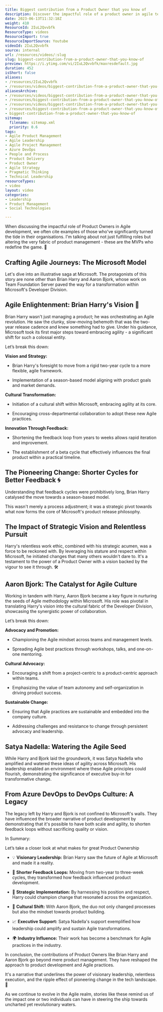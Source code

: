 ```yaml
---
title: Biggest contribution from a Product Owner that you know of
description: Discover the impactful role of a product owner in agile teams as Martin Hinshelwood shares a remarkable contribution that inspires product vision.
date: 2023-06-13T11:32:18Z
weight: 410
ResourceId: 2IuL2Qvvbfk
ResourceType: videos
ResourceImport: true
ResourceImportSource: Youtube
videoId: 2IuL2Qvvbfk
source: internal
url: /resources/videos/:slug
slug: biggest-contribution-from-a-product-owner-that-you-know-of
preview: https://i.ytimg.com/vi/2IuL2Qvvbfk/maxresdefault.jpg
duration: 452
isShort: false
aliases:
- /resources/2IuL2Qvvbfk
- /resources/videos/biggest-contribution-from-a-product-owner-that-you-know-of
aliasesArchive:
- /resources/videos/biggest-contribution-from-a-product-owner-that-you-know-of
- /resources/biggest-contribution-from-a-product-owner-that-you-know-of
- /resources/videos/biggest-contribution-from-a-product-owner-that-you-know-of-
- /resources/biggest-contribution-from-a-product-owner-that-you-know-of-
- biggest-contribution-from-a-product-owner-that-you-know-of
sitemap:
  filename: sitemap.xml
  priority: 0.6
tags:
- Agile Product Management
- Agile Leadership
- Agile Project Management
- Azure DevOps
- People and Process
- Product Delivery
- Product Owner
- Agile Strategy
- Pragmatic Thinking
- Technical Leadership
resourceTypes:
- video
layout: video
categories:
- Leadership
- Product Management
- Social Technologies

---
```

When discussing the impactful role of Product Owners in Agile development, we often cite examples of those who've significantly turned the tide in their organisations. I'm talking about not just fulfilling roles but altering the very fabric of product management - these are the MVPs who redefine the game. 🌟 

## Crafting Agile Journeys: The Microsoft Model 

Let's dive into an illustrative saga at Microsoft. The protagonists of this story are none other than Brian Harry and Aaron Bjork, whose work on Team Foundation Server paved the way for a transformation within Microsoft's Developer Division. 

## Agile Enlightenment: Brian Harry's Vision 🔑 

Brian Harry wasn't just managing a product; he was orchestrating an Agile revolution. He saw the clunky, slow-moving behemoth that was the two-year release cadence and knew something had to give. Under his guidance, Microsoft took its first major steps toward embracing agility - a significant shift for such a colossal entity. 

Let’s break this down: 

**Vision and Strategy:** 

- Brian Harry's foresight to move from a rigid two-year cycle to a more flexible, agile framework. 

- Implementation of a season-based model aligning with product goals and market demands. 

**Cultural Transformation:** 

- Initiation of a cultural shift within Microsoft, embracing agility at its core. 

- Encouraging cross-departmental collaboration to adopt these new Agile practices. 

**Innovation Through Feedback:** 

- Shortening the feedback loop from years to weeks allows rapid iteration and improvement. 

- The establishment of a beta cycle that effectively influences the final product within a practical timeline. 

## The Pioneering Change: Shorter Cycles for Better Feedback 🌀 

Understanding that feedback cycles were prohibitively long, Brian Harry catalysed the move towards a season-based model.  

This wasn't merely a process adjustment; it was a strategic pivot towards what now forms the core of Microsoft's product release philosophy. 

## The Impact of Strategic Vision and Relentless Pursuit 

Harry's relentless work ethic, combined with his strategic acumen, was a force to be reckoned with. By leveraging his stature and respect within Microsoft, he initiated changes that many others wouldn't dare to. It's a testament to the power of a Product Owner with a vision backed by the vigour to see it through. 🛠️ 

## Aaron Bjork: The Catalyst for Agile Culture 

Working in tandem with Harry, Aaron Bjork became a key figure in nurturing the seeds of Agile methodology within Microsoft. His role was pivotal in translating Harry's vision into the cultural fabric of the Developer Division, showcasing the synergistic power of collaboration. 

Let’s break this down: 

**Advocacy and Promotion:** 

- Championing the Agile mindset across teams and management levels. 

- Spreading Agile best practices through workshops, talks, and one-on-one mentoring. 

**Cultural Advocacy:** 

- Encouraging a shift from a project-centric to a product-centric approach within teams. 

- Emphasizing the value of team autonomy and self-organization in driving product success. 

**Sustainable Change:** 

- Ensuring that Agile practices are sustainable and embedded into the company culture. 

- Addressing challenges and resistance to change through persistent advocacy and leadership. 

## Satya Nadella: Watering the Agile Seed 

While Harry and Bjork laid the groundwork, it was Satya Nadella who amplified and watered these ideas of agility across Microsoft. His leadership enabled an environment where these Agile principles could flourish, demonstrating the significance of executive buy-in for transformative change. 

## From Azure DevOps to DevOps Culture: A Legacy 

The legacy left by Harry and Bjork is not confined to Microsoft's walls. They have influenced the broader narrative of product development by demonstrating that it's possible to have both scale and agility, to shorten feedback loops without sacrificing quality or vision. 

In Summary:   

Let’s take a closer look at what makes for great Product Ownership 

- 💡 **Visionary Leadership:** Brian Harry saw the future of Agile at Microsoft and made it a reality. 

- 🔄 **Shorter Feedback Loops:** Moving from two-year to three-week cycles, they transformed how feedback influenced product development. 

- 🎯 **Strategic Implementation:** By harnessing his position and respect, Harry could champion change that resonated across the organization. 

- 🌱 **Cultural Shift:** With Aaron Bjork, the duo not only changed processes but also the mindset towards product building. 

- 📈 **Executive Support:** Satya Nadella's support exemplified how leadership could amplify and sustain Agile transformations. 

- 🌍 **Industry Influence:** Their work has become a benchmark for Agile practices in the industry. 

In conclusion, the contributions of Product Owners like Brian Harry and Aaron Bjork go beyond mere product management. They have reshaped the approach to product development and Agile practices.

It's a narrative that underlines the power of visionary leadership, relentless execution, and the ripple effect of pioneering change in the tech landscape. 🚀 

As we continue to evolve in the Agile realm, stories like these remind us of the impact one or two individuals can have in steering the ship towards uncharted yet revolutionary waters.
